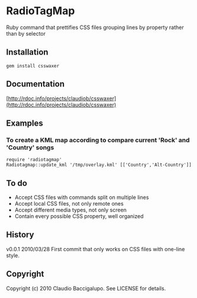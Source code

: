# RadioTagMap #

Ruby command that prettifies CSS files grouping lines by property rather than by selector

## Installation ##

    gem install csswaxer

## Documentation ##

[http://rdoc.info/projects/claudiob/csswaxer](http://rdoc.info/projects/claudiob/csswaxer)

## Examples ##

### To create a KML map according to compare current 'Rock' and 'Country' songs 

    require 'radiotagmap'
    Radiotagmap::update_kml '/tmp/overlay.kml' [['Country','Alt-Country']]

## To do ##

* Accept CSS files with commands split on multiple lines
* Accept local CSS files, not only remote ones
* Accept different media types, not only screen
* Contain every possible CSS property, well organized 

## History ##

v0.0.1  2010/03/28
        First commit that only works on CSS files with one-line style.

## Copyright ##

Copyright (c) 2010 Claudio Baccigalupo. See LICENSE for details.
